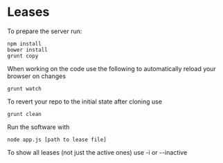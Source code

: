 # Leases

To prepare the server run:

```
npm install
bower install
grunt copy
```

When working on the code use the following to automatically reload your
browser on changes
```
grunt watch
```

To revert your repo to the initial state after cloning use
```
grunt clean
```

Run the software with
```
node app.js [path to lease file]
```

To show all leases (not just the active ones) use -i or --inactive
